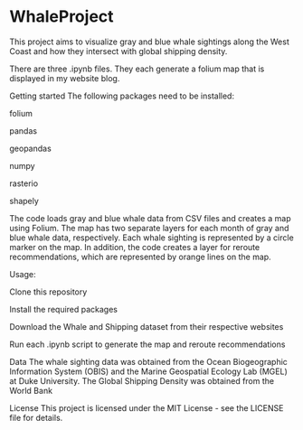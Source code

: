 # WhaleProject


This project aims to visualize gray and blue whale sightings along the West Coast and how they intersect with global shipping density.

There are three .ipynb files. They each generate a folium map that is displayed in my website blog. 

Getting started
The following packages need to be installed:

folium

pandas

geopandas

numpy

rasterio

shapely

The code loads gray and blue whale data from CSV files and creates a map using Folium. The map has two separate layers for each month of gray and blue whale data, respectively. Each whale sighting is represented by a circle marker on the map. In addition, the code creates a layer for reroute recommendations, which are represented by orange lines on the map.


Usage:

Clone this repository

Install the required packages

Download the Whale and Shipping dataset from their respective websites

Run each .ipynb script to generate the map and reroute recommendations

Data
The whale sighting data was obtained from the Ocean Biogeographic Information System (OBIS) and the Marine Geospatial Ecology Lab (MGEL) at Duke University.
The Global Shipping Density was obtained from the World Bank

License
This project is licensed under the MIT License - see the LICENSE file for details.
